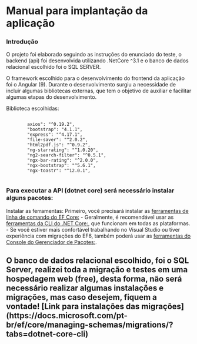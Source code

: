 <h1>Manual para implantação da aplicação</h1>

<h3>Introdução</h3>
<p>O projeto foi elaborado seguindo as instruções do enunciado do teste, o backend (api) foi desenvolvida utilizando .NetCore ^3.1 e o banco de dados relacional escolhido foi o SQL SERVER.</p>

<p>O framework escolhido para o desenvolvimento do frontend da aplicação foi o Angular (9).
Durante o desenvolvimento surgiu a necessidade de incluir algumas bibliotecas externas, que tem o objetivo de auxiliar e facilitar algumas etapas do desenvolvimento.</p>

<p>Biblioteca escolhidas:</p>
    <code>
        axios": "^0.19.2",
        "bootstrap": "4.1.1",
        "express": "^4.17.1",
        "file-saver": "^2.0.2",
        "html2pdf.js": "^0.9.2",
        "ng-starrating": "^1.0.20",
        "ng2-search-filter": "^0.5.1",
        "ngx-bar-rating": "^2.0.0",
        "ngx-bootstrap": "^5.6.1",
        "ngx-toastr": "^12.0.1",
    </code>

<h3>Para executar a API (dotnet core) será necessário instalar alguns pacotes:</h3>

Instalar as ferramentas:
    Primeiro, você precisará instalar as [ferramentas de linha de comando do EF Core:](https://docs.microsoft.com/pt-br/ef/core/miscellaneous/cli/)
        - Geralmente, é recomendável usar as [ferramentas da CLI do .NET Core:](https://docs.microsoft.com/pt-br/ef/core/miscellaneous/cli/dotnet), que funcionam em todas as plataformas.
        - Se você estiver mais confortável trabalhando no Visual Studio ou tiver experiência com migrações do EF6, também poderá usar as [ferramentas do Console do Gerenciador de Pacotes:](https://docs.microsoft.com/pt-br/ef/core/miscellaneous/cli/powershell).


<h2> O  banco de dados relacional escolhido, foi o SQL Server, realizei toda a migração e testes em uma 
hospedagem web (free), desta forma, não será necessário realizar algumas instalações e migrações, mas caso desejem, fiquem a vontade! [Link para instalações das migrações](https://docs.microsoft.com/pt-br/ef/core/managing-schemas/migrations/?tabs=dotnet-core-cli) 
</h2>


